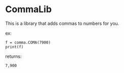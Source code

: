 # CommaLib

This is a library that adds commas to numbers for you.

ex:

```
f = comma.COMA(7900)
print(f)

```
returns:
    
```
7,900
```
